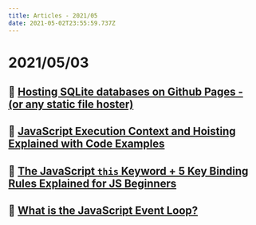 ```yaml
---
title: Articles - 2021/05
date: 2021-05-02T23:55:59.737Z
---
```

# 2021/05/03

## 🌟️ [Hosting SQLite databases on Github Pages - (or any static file hoster)](https://phiresky.github.io/blog/2021/hosting-sqlite-databases-on-github-pages/)

## 🌟 [JavaScript Execution Context and Hoisting Explained with Code Examples](https://www.freecodecamp.org/news/javascript-execution-context-and-hoisting/)

## 🌟 [The JavaScript `this` Keyword + 5 Key Binding Rules Explained for JS Beginners](https://www.freecodecamp.org/news/javascript-this-keyword-binding-rules/)

## 🌟 [What is the JavaScript Event Loop?](https://javascript.plainenglish.io/what-the-heck-is-event-loop-78ac3c6bde90)

